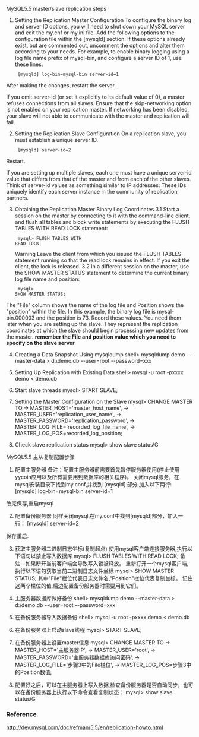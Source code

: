 MySQL5.5 master/slave replication steps

1. Setting the Replication Master Configuration
To configure the binary log and server ID options, you will need to shut down your MySQL server and edit the my.cnf or my.ini file. Add the following options to the configuration file within the [mysqld] section. If these options already exist, but are commented out, uncomment the options and alter them according to your needs. For example, to enable binary logging using a log file name prefix of mysql-bin, and configure a server ID of 1, use these lines:
<code><pre>
[mysqld]
log-bin=mysql-bin
server-id=1
</pre></code>

After making the changes, restart the server.

If you omit server-id (or set it explicitly to its default value of 0), a master refuses connections from all slaves.
Ensure that the skip-networking option is not enabled on your replication master. If networking has been disabled, your slave will not able to communicate with the master and replication will fail.

2. Setting the Replication Slave Configuration
On a replication slave, you must establish a unique server ID. 
<code><pre>
[mysqld]
server-id=2
</pre></code>

Restart.

If you are setting up multiple slaves, each one must have a unique server-id value that differs from that of the master and from each of the other slaves. Think of server-id values as something similar to IP addresses: These IDs uniquely identify each server instance in the community of replication partners.

3. Obtaining the Replication Master Binary Log Coordinates
3.1 Start a session on the master by connecting to it with the command-line client, and flush all tables and block write statements by executing the FLUSH TABLES WITH READ LOCK statement:
<code><pre>
mysql> FLUSH TABLES WITH READ LOCK;
</pre></code>
Warning
Leave the client from which you issued the FLUSH TABLES statement running so that the read lock remains in effect. If you exit the client, the lock is released.
3.2 In a different session on the master, use the SHOW MASTER STATUS statement to determine the current binary log file name and position:
<code><pre>
mysql> SHOW MASTER STATUS;
</pre></code>

The "File" column shows the name of the log file and Position shows the "position" within the file. In this example, the binary log file is mysql-bin.000003 and the position is 73. Record these values. You need them later when you are setting up the slave. They represent the replication coordinates at which the slave should begin processing new updates from the master.
<b>remember the File and position value which you need to specify on the slave server</b>


4. Creating a Data Snapshot Using mysqldump
shell> mysqldump demo --master-data > d:\demo.db --user=root --password=xxx

5. Setting Up Replication with Existing Data
shell> mysql -u root -pxxxx demo < demo.db

6. Start slave threads
mysql> START SLAVE;

7. Setting the Master Configuration on the Slave
mysql> CHANGE MASTER TO
    ->     MASTER_HOST='master_host_name',
    ->     MASTER_USER='replication_user_name',
    ->     MASTER_PASSWORD='replication_password',
    ->     MASTER_LOG_FILE='recorded_log_file_name',
    ->     MASTER_LOG_POS=recorded_log_position;
    
8. Check slave replication status
mysql> show slave status\G



MySQL5.5 主从复制配置步骤

1. 配置主服务器
备注：配置主服务器前需要首先暂停服务器使用(停止使用yycoin应用以及所有需要用到数据库的相关程序)。
关闭mysql服务，在mysql安装目录下找到my.conf,并找到 [mysqld] 部分,加入以下两行:
[mysqld]
log-bin=mysql-bin
server-id=1

改完保存,重启mysql

2. 配置备份服务器
同样关闭mysql,在my.conf中找到[mysqld]部分，加入一行：
[mysqld]
server-id=2

保存重启.

3. 获取主服务器二进制日志坐标(复制起点)
使用mysql客户端连接服务器,执行以下语句以禁止写入数据库
mysql> FLUSH TABLES WITH READ LOCK;
备注：如果断开当前客户端会导致写入锁被释放。
重新打开一个mysql客户端,执行以下语句获取当前二进制日志文件坐标
mysql> SHOW MASTER STATUS;
其中"File"栏位代表日志文件名,"Position"栏位代表复制坐标。 记住这两个栏位的值,后边配置备份服务器时需要用到它们。


4. 主服务器数据库做好备份
shell> mysqldump demo --master-data > d:\demo.db --user=root --password=xxx

5. 在备份服务器导入数据备份
shell> mysql -u root -pxxxx demo < demo.db

6. 在备份服务器上启动slave线程
mysql> START SLAVE;

7. 在备份服务器上设置master信息
mysql> CHANGE MASTER TO
    ->     MASTER_HOST='主服务器IP',
    ->     MASTER_USER='root',
    ->     MASTER_PASSWORD='主服务器数据库访问密码',
    ->     MASTER_LOG_FILE='步骤3中的File栏位',
    ->     MASTER_LOG_POS=步骤3中的Position数值;
    
8. 配置好之后，可以在主服务器上写入数据,检查备份服务器是否自动同步，也可以在备份服务器上执行以下命令查看复制状态：
mysql> show slave status\G


### Reference
http://dev.mysql.com/doc/refman/5.5/en/replication-howto.html